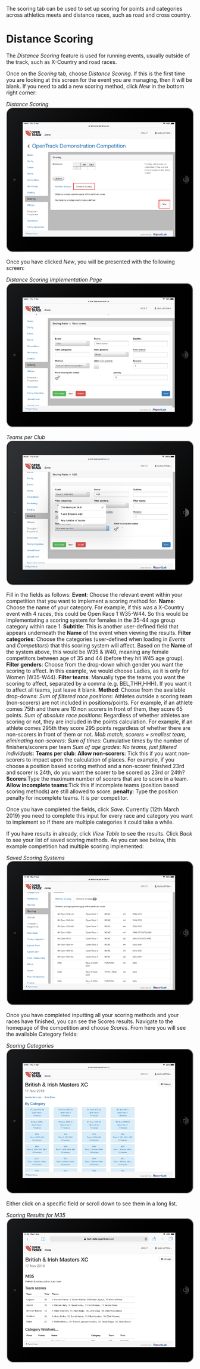 <!-- TITLE: Training Manual - Scoring Tab -->

The scoring tab can be used to set up scoring for points and categories across athletics meets and distance races, such as road and cross country.
# Distance Scoring
The *Distance Scoring* feature is used for running events, usually outside of the track, such as X-Country and road races. 

Once on the *Scoring* tab, choose *Distance Scoring*. If this is the first time you are looking at this screen for the event you are managing, then it will be blank. If you need to add a new scoring method, click *New* in the bottom right corner:

*Distance Scoring*
![Distancescoring](/uploads/scoring/distancescoring.png "Distancescoring")

Once you have clicked *New*, you will be presented with the following screen:

*Distance Scoring Implementation Page*
![Distancescoringpage](/uploads/scoring/distancescoringpage.png "Distancescoringpage")

*Teams per Club*
![Teamsperclubs](/uploads/scoring/teamsperclubs.png "Teamsperclubs")

Fill in the fields as follows:
**Event**: Choose the relevant event within your competition that you want to implement a scoring method for. 
**Name**: Choose the name of your category. For example, if this was a X-Country event with 4 races, this could be Open Race 1 W35-W44. So this would be implementating a scoring system for females in the 35-44 age group category within race 1.
**Subtitle**: This is another user-defined field that appears underneath the **Name** of the event when viewing the results. 
**Filter categories**: Choose the categories (user-defined when loading in *Events* and *Competitors*) that this scoring system will affect. Based on the **Name** of the system above, this would be W35 & W40, meaning any female competitors between age of 35 and 44 (before they hit W45 age group).  
**Filter genders**: Choose from the drop-down which gender you want the scoring to affect. In this example, we would choose Ladies, as it is only for Women (W35-W44).
**Filter teams**: Manually type the teams you want the scoring to affect, separated by a comma (e.g. BEL,THH,HHH). If you want it to affect all teams, just leave it blank.
**Method**: Choose from the available drop-downs:
*Sum of filtered race positions*: Athletes outside a scoring team (non-scorers) are not included in positions/points. For example, if an athlete comes 75th and there are 10 non scorers in front of them, they score  65 points.
*Sum of absolute race positions*: Regardless of whether athletes are scoring or not, they are included in the points calculation. For example, if an athlete comes 295th they score 295 points regardless of whether there are non-scorers in front of them or not.
*Mob match, scorers = smallest team, eliminating non-scorers*:
*Sum of times*: Cumulative times by the number of finishers/scorers per team
*Sum of age grades*: 
*No teams, just filtered individuals*:
**Teams per club**:
**Allow non-scorers**: Tick this if you want non-scorers to impact upon the calculation of places. For example, if you choose a position based scoring method and a non-scorer finished 23rd and scorer is 24th, do you want the scorer to be scored as 23rd or 24th? 
**Scorers**:Type the maximum number of scorers that are to score in a team.
**Allow incomplete teams**:Tick this if incomplete teams (position based scoring methods) are still allowed to score.
**penalty**: Type the position penalty for incomplete teams. It is per competitor. 

Once you have completed the fields, click *Save*. Currently (12th March 2019) you need to complete this input for every race and category you want to implement so if there are multiple categories it could take a while. 

If you have results in already, click *View Table* to see the results. Click *Back* to see your list of saved scoring methods. As you can see below, this example competition had multiple scoring implemented:

*Saved Scoring Systems*
![Distancescoringsaved](/uploads/scoring/distancescoringsaved.png "Distancescoringsaved")

Once you have completed inputting all your scoring methods and your races have finished, you can see the Scores results. Navigate to the homepage of the competition and choose *Scores*. From here you will see the available Category fields:

*Scoring Categories*
![Categoryawards](/uploads/scoring/categoryawards.png "Categoryawards")

Either click on a specific field or scroll down to see them in a long list.

*Scoring Results for M35*
![Categoryawardsm 35](/uploads/scoring/categoryawardsm-35.png "Categoryawardsm 35")

